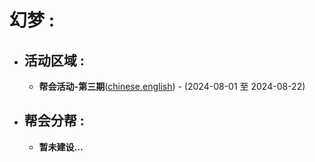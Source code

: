 # 幻梦 :
* ## 活动区域 :
   * **帮会活动-第三期**([chinese](https://github.com/Nuo-God/Dream/blob/main/2024_08_01-2024_08_22/chinese.md),[english](https://github.com/Nuo-God/Dream/blob/main/2024_08_01-2024_08_22/english.md)) - (2024-08-01 至 2024-08-22)
* ## 帮会分帮 :
   * **暂未建设...**

